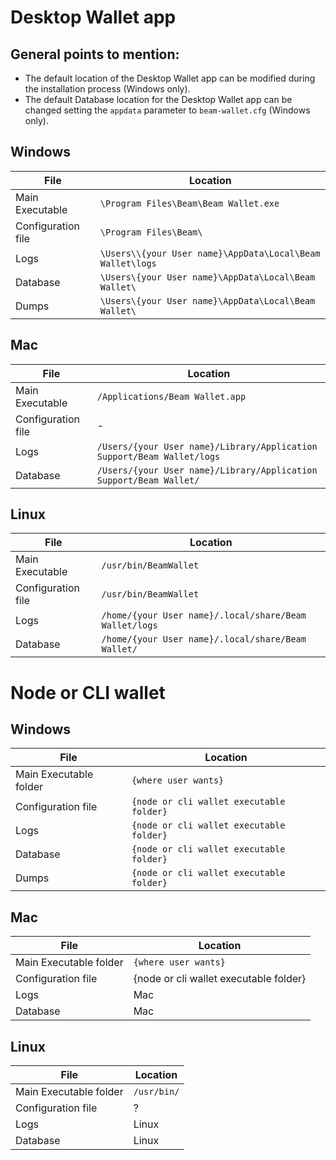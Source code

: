 # Desktop Wallet app

## General points to mention:
* The default location of the Desktop Wallet app can be modified during the installation process (Windows only).
* The default Database location for the Desktop Wallet app can be changed setting the `appdata` parameter to `beam-wallet.cfg` (Windows only).

## Windows

| File | Location |
|-----|-----|
| Main Executable | `\Program Files\Beam\Beam Wallet.exe`| 
| Configuration file | `\Program Files\Beam\` |
| Logs | `\Users\\{your User name}\AppData\Local\Beam Wallet\logs` | 
| Database | `\Users\{your User name}\AppData\Local\Beam Wallet\` | 
| Dumps | `\Users\{your User name}\AppData\Local\Beam Wallet\` |

## Mac

| File | Location |
|-----|-----|
| Main Executable | `/Applications/Beam Wallet.app` |
| Configuration file | - |
| Logs | `/Users/{your User name}/Library/Application Support/Beam Wallet/logs` |
| Database | `/Users/{your User name}/Library/Application Support/Beam Wallet/` |

## Linux

| File | Location |
|-----|-----|
| Main Executable | `/usr/bin/BeamWallet` |
| Configuration file | `/usr/bin/BeamWallet` |
| Logs | `/home/{your User name}/.local/share/Beam Wallet/logs` |
| Database |`/home/{your User name}/.local/share/Beam Wallet/` |

# Node or CLI wallet

## Windows
| File | Location |
|-----|-----|
| Main Executable folder | `{where user wants}` |
| Configuration file | `{node or cli wallet executable folder}` |
| Logs | `{node or cli wallet executable folder}` | 
| Database | `{node or cli wallet executable folder}` | 
| Dumps | `{node or cli wallet executable folder}` |

## Mac
| File | Location |
|-----|-----|
| Main Executable folder | `{where user wants}` |
| Configuration file | {node or cli wallet executable folder} |
| Logs | Mac | `/Users/{your User name}/Library/Application Support/Beam Wallet/logs` |
| Database | Mac | `/Users/{your User name}/Library/Application Support/Beam Wallet/` |

## Linux
| File | Location |
|-----|-----|
| Main Executable folder | `/usr/bin/` |
| Configuration file | ? |
| Logs | Linux | `/home/{your User name}/.local/share/Beam Wallet/logs` |
| Database | Linux | `/home/{your User name}/.local/share/Beam Wallet/` |

